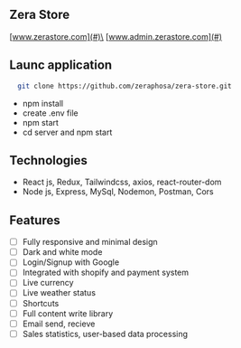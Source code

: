 ## Zera Store
[www.zerastore.com](#)\
[www.admin.zerastore.com](#)
## Launc application
```bash
  git clone https://github.com/zeraphosa/zera-store.git
```
- npm install
- create .env file
- npm start
- cd server and npm start
## Technologies
- React js, Redux, Tailwindcss, axios, react-router-dom
- Node js, Express, MySql, Nodemon, Postman, Cors
## Features
- [ ]  Fully responsive and minimal design
- [ ]  Dark and white mode
- [ ]  Login/Signup with Google
- [ ]  Integrated with shopify and payment system
- [ ]  Live currency
- [ ]  Live weather status
- [ ]  Shortcuts
- [ ]  Full content write library
- [ ]  Email send, recieve
- [ ]  Sales statistics, user-based data processing
